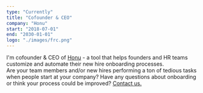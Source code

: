 ```yaml
---
type: "Currently"
title: "Cofounder & CEO"
company: "Honu"
start: "2018-07-01"
end: "2030-01-01"
logo: "./images/frc.png"
---
```


I'm cofounder & CEO of <a href="http://honuhr.com">Honu</a> - a tool that helps founders and HR teams customize and automate their new hire onboarding processes.
<br>
Are your team members and/or new hires performing a ton of tedious tasks when people start at your company? Have any questions about onboarding or think your process could be improved? <a href="mailto:sales@honuhr.com" target="_blank">Contact us.</a>

